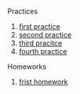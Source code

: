 Practices
1. [first practice](https://github.com/volcat-qwe/Config-uprav/blob/main/Practice/First/frist.md)
2. [second practice](https://github.com/volcat-qwe/Config-uprav/blob/main/Practice/Second/pract2.md)
3. [third pracitce](https://github.com/volcat-qwe/Config-uprav/blob/main/Practice/Third/pract3.md)
4. [fourth practice](https://github.com/volcat-qwe/Config-uprav/blob/main/Practice/Pract4/Fourth.md)

Homeworks

1. [frist homework](https://github.com/volcat-qwe/Config-uprav/tree/main/dz1)
